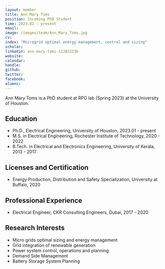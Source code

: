 ```yaml
---
layout: member
title: Ann Mary Toms
position: Incoming PhD Student
time: 2023.01 - present
email: 
image: /images/team/Ann_Mary_Toms.jpg
cv: 
index: "Microgrid optimal energy management, control and sizing"
scholar: 
linkedin: ann-mary-toms-12202223b
website: 
calendar: 
handle: 
github: 
twitter: 
facebook: 
alumni: 
---
```



Ann Mary Toms is a PhD student at RPG lab (Spring 2023) at the University of Houston. 

## Education
* Ph.D., Electrical Engineering, University of Houston, 2023.01 - present
* M.S. in Electrical Engineering, Rochester Institute of Technology, 2020 - 2022
* B.Tech. in Electrical and Electronics Engineering, University of Kerala, 2013 - 2017

## Licenses and Certification
* Energy Production, Distribution and Safety Specialization, University at Buffalo, 2020

## Professional Experience
* Electrical Engineer, CKR Consulting Engineers, Dubai, 2017 - 2020


## Research Interests
* Micro grids optimal sizing and energy management
* Grid integration of renewable generation
* Power system control, operations and planning
* Demand Side Management
* Battery Storage System Planning
